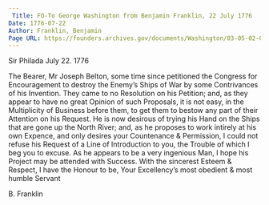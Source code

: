 ```yaml
---
 Title: FO-To George Washington from Benjamin Franklin, 22 July 1776
Date: 1776-07-22
Author: Franklin, Benjamin
Page URL: https://founders.archives.gov/documents/Washington/03-05-02-0311
---
```



Sir
Philada July 22. 1776

The Bearer, Mr Joseph Belton, some time since petitioned the Congress for Encouragement to destroy the Enemy’s Ships of War by some Contrivances of his Invention. They came to no Resolution on his Petition; and, as they appear to have no great Opinion of such Proposals, it is not easy, in the Multiplicity of Business before them, to get them to bestow any part of their Attention on his Request. He is now desirous of trying his Hand on the Ships that are gone up the North River; and, as he proposes to work intirely at his own Expence, and only desires your Countenance & Permission, I could not refuse his Request of a Line of Introduction to you, the Trouble of which I beg you to excuse. As he appears to be a very ingenious Man, I hope his Project may be attended with Success. With the sincerest Esteem & Respect, I have the Honour to be, Your Excellency’s most obedient & most humble Servant

B. Franklin


